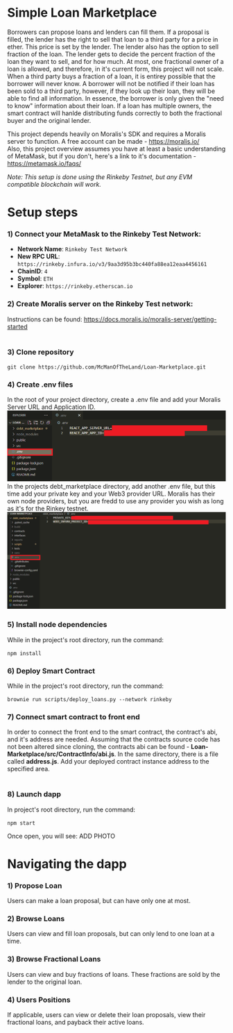 # Simple Loan Marketplace <br>

Borrowers can propose loans and lenders can fill them. If a proposal is filled, the lender has the right to sell that loan to a third party for a price in ether. This price is set by the lender. The lender also has the option to sell fraction of the loan. The lender gets to decide the percent fraction of the loan they want to sell, and for how much. At most, one fractional owner of a loan is allowed, and therefore, in it's current form, this project will not scale. When a third party buys a fraction of a loan, it is entirey possible that the borrower will never know. A borrower will not be notified if their loan has been sold to a third party, however, if they look up their loan, they will be able to find all information. In essence, the borrower is only given the "need to know" information about their loan. If a loan has multiple owners, the smart contract will hanlde distributing funds correctly to both the fractional buyer and the original lender.

This project depends heavily on Moralis's SDK and requires a Moralis server to function. A free account can be made -  https://moralis.io/ <br>
Also, this project overview assumes you have at least a basic understanding of MetaMask, but if you don't, here's a link to it's documentation - https://metamask.io/faqs/

*Note: 
This setup is done using the Rinkeby Testnet, but any EVM compatible blockchain will work.*

# Setup steps <br>
### 1) Connect your MetaMask to the Rinkeby Test Network: <br>
-   **Network Name**: `Rinkeby Test Network` <br>
-   **New RPC URL**: `https://rinkeby.infura.io/v3/9aa3d95b3bc440fa88ea12eaa4456161` <br>
-   **ChainID**: `4` <br>
-   **Symbol**: `ETH` <br>
-   **Explorer**: `https://rinkeby.etherscan.io` <br>

### 2) Create Moralis server on the Rinkeby Test network:  <br>
Instructions can be found: https://docs.moralis.io/moralis-server/getting-started <br>
<br>
### 3) Clone repository <br>
```
git clone https://github.com/McManOfTheLand/Loan-Marketplace.git
```
### 4) Create .env files <br>
In the root of your project directory, create a .env file and add your Moralis Server URL and Application ID. 
![](readmePhotos/moralis_env_info.PNG)
<br>
In the projects debt_marketplace directory, add another .env file, but this time add your private key and your Web3 provider URL. Moralis has their own node providers, but you are fredd to use any provider you wish as long as it's for the Rinkey testnet.
![](readmePhotos/private_key_and_provider_env.PNG)
<br>
### 5) Install node dependencies <br>
While in the project's root directory, run the command:
```
npm install
```
 ### 6)  Deploy Smart Contract <br>
 While in the project's root directory, run the command:
```
brownie run scripts/deploy_loans.py --network rinkeby
```
 ### 7)  Connect smart contract to front end <br>
 In order to connect the front end to the smart contract, the contract's abi, and it's address are needed. Assuming that the contracts source code has not been altered since cloning, the contracts abi can be found - **Loan-Marketplace/src/ContractInfo/abi.js**. In the same directory, there is a file called **address.js**. Add your deployed contract instance address to the specified area.<br>
<br>
### 8) Launch dapp <br>
In project's root directory, run the command:<br>
```
npm start
```
Once open, you will see:
ADD PHOTO<br>

# Navigating the dapp <br>
 ### 1) Propose Loan <br>
 Users can make a loan proposal, but can have only one at most.
 ### 2) Browse Loans <br>  
 Users can view and fill loan proposals, but can only lend to one loan at a time. 
 ### 3) Browse Fractional Loans <br> 
 Users can view and buy fractions of loans. These fractions are sold by the lender to the original loan. 
 ### 4) Users Positions 
 If applicable, users can view or delete their loan proposals, view their fractional loans, and payback their active loans.
 

